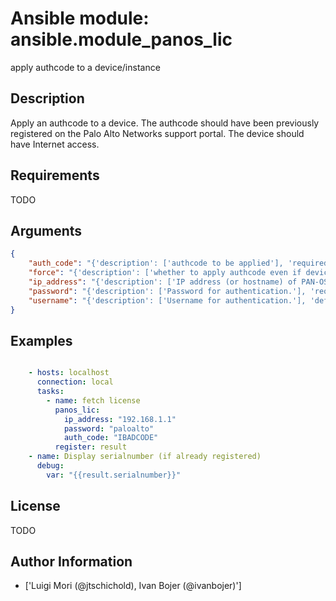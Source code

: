 # Ansible module: ansible.module_panos_lic


apply authcode to a device/instance

## Description

Apply an authcode to a device.
The authcode should have been previously registered on the Palo Alto Networks support portal.
The device should have Internet access.

## Requirements

TODO

## Arguments

``` json
{
    "auth_code": "{'description': ['authcode to be applied'], 'required': True}",
    "force": "{'description': ['whether to apply authcode even if device is already licensed'], 'required': False, 'default': 'false'}",
    "ip_address": "{'description': ['IP address (or hostname) of PAN-OS device.'], 'required': True}",
    "password": "{'description': ['Password for authentication.'], 'required': True}",
    "username": "{'description': ['Username for authentication.'], 'default': 'admin'}",
}
```

## Examples


``` yaml

    - hosts: localhost
      connection: local
      tasks:
        - name: fetch license
          panos_lic:
            ip_address: "192.168.1.1"
            password: "paloalto"
            auth_code: "IBADCODE"
          register: result
    - name: Display serialnumber (if already registered)
      debug:
        var: "{{result.serialnumber}}"

```

## License

TODO

## Author Information
  - ['Luigi Mori (@jtschichold), Ivan Bojer (@ivanbojer)']
